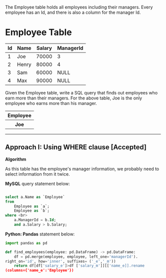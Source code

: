 The Employee table holds all employees including their managers. Every employee has an Id, and there is also a column for the manager Id.

# Employee Table

<table>
  <thead>
    <tr>
      <th>Id</th>
      <th>Name</th>
      <th>Salary</th>
      <th>ManagerId</th>
    </tr>
  </thead>
  <tbody>
    <tr>
      <td>1</td>
      <td>Joe</td>
      <td>70000</td>
      <td>3</td>
    </tr>
    <tr>
      <td>2</td>
      <td>Henry</td>
      <td>80000</td>
      <td>4</td>
    </tr>
    <tr>
      <td>3</td>
      <td>Sam</td>
      <td>60000</td>
      <td>NULL</td>
    </tr>
    <tr>
      <td>4</td>
      <td>Max</td>
      <td>90000</td>
      <td>NULL</td>
    </tr>
  </tbody>
</table>

Given the Employee table, write a SQL query that finds out employees who earn more than their managers. For the above table, Joe is the only employee who earns more than his manager.

<table>
  <thead>
    <tr>
      <th> Employee </th> 
    </tr>
  <tbody>
    <tr>
      <th> Joe </th>
    </tr>
  </thead>
  
</table>

---
Approach I: Using WHERE clause [Accepted]
---
**Algorithm**

As this table has the employee's manager information, we probably need to select information from it twice.

**MySQL** query statement below: 
```sql

select a.Name as `Employee` 
from 
    Employee as `a`;
    Employee as `b`;
where <br>
    a.ManagerId = b.Id;
    and a.Salary > b.Salary;
```
**Python: Pandas** statement below:

```python
import pandas as pd

def find_employees(employee: pd.DataFrame) -> pd.DataFrame:
    df = pd.merge(employee, employee, left_one='managerId').
right_on='id', how='inner', suffixes= ('_e','_m'))
    return df[df['salary_e']>df ['salary_m']][['name_e]].rename
(columns={'name_e':'Employee'})
```

